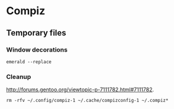 <!-- -*- coding: utf-8; -*- -->

Compiz
======

Temporary files
---------------

### Window decorations

    emerald --replace

### Cleanup

<http://forums.gentoo.org/viewtopic-p-7111782.html#7111782>.

    rm -rfv ~/.config/compiz-1 ~/.cache/compizconfig-1 ~/.compiz*
